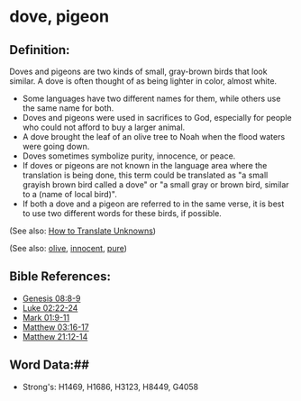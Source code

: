 # dove, pigeon #

## Definition: ##

Doves and pigeons are two kinds of small, gray-brown birds that look similar. A dove is often thought of as being lighter in color, almost white.

* Some languages have two different names for them, while others use the same name for both.
* Doves and pigeons were used in sacrifices to God, especially for people who could not afford to buy a larger animal.
* A dove brought the leaf of an olive tree to Noah when the flood waters were going down.
* Doves sometimes symbolize purity, innocence, or peace.
* If doves or pigeons are not known in the language area where the translation is being done, this term could be translated as "a small grayish brown bird called a dove" or "a small gray or brown bird, similar to a (name of local bird)".
* If both a dove and a pigeon are referred to in the same verse, it is best to use two different words for these birds, if possible.

(See also: [How to Translate Unknowns](rc://en/ta/man/translate/translate-unknown))

(See also: [olive](../other/olive.md), [innocent](../kt/innocent.md), [pure](../kt/purify.md))

## Bible References: ##

* [Genesis 08:8-9](rc://en/tn/help/gen/08/08)
* [Luke 02:22-24](rc://en/tn/help/luk/02/22)
* [Mark 01:9-11](rc://en/tn/help/mrk/01/09)
* [Matthew 03:16-17](rc://en/tn/help/mat/03/16)
* [Matthew 21:12-14](rc://en/tn/help/mat/21/12)

## Word Data:##

* Strong's: H1469, H1686, H3123, H8449, G4058

